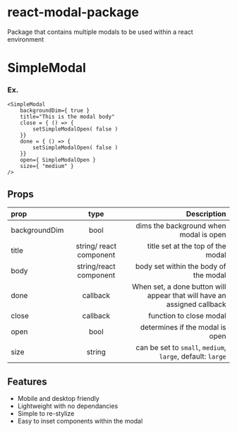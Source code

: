 # react-modal-package
Package that contains multiple modals to be used within a react environment 

# SimpleModal
### Ex.
```
<SimpleModal 
    backgroundDim={ true }
    title="This is the modal body"
    close = { () => {
        setSimpleModalOpen( false )
    }}
    done = { () => {
        setSimpleModalOpen( false )
    }}
    open={ SimpleModalOpen }
    size={ "medium" }
/>
```
## Props
| prop      | type | Description     |
| :---        |    :----:   |          ---: |
| backgroundDim      | bool       | dims the background when modal is open   |
| title   | string/ react component        | title set at the top of the modal      |
| body   | string/react component        | body set within the body of the modal|
| done   | callback        | When set, a done button will appear that will have an assigned callback |
| close   | callback        | function to close modal      |
| open   | bool        | determines if the modal is open|
| size   | string        | can be set to `small`, `medium`, `large`, default: `large` |

## Features
- Mobile and desktop friendly
- Lightweight with no dependancies
- Simple to re-stylize
- Easy to inset components within the modal
